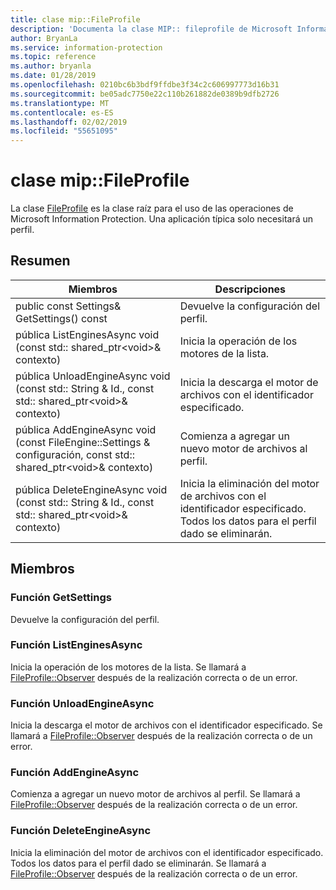 ```yaml
---
title: clase mip::FileProfile
description: 'Documenta la clase MIP:: fileprofile de Microsoft Information Protection (MIP) SDK.'
author: BryanLa
ms.service: information-protection
ms.topic: reference
ms.author: bryanla
ms.date: 01/28/2019
ms.openlocfilehash: 0210bc6b3bdf9ffdbe3f34c2c606997773d16b31
ms.sourcegitcommit: be05adc7750e22c110b261882de0389b9dfb2726
ms.translationtype: MT
ms.contentlocale: es-ES
ms.lasthandoff: 02/02/2019
ms.locfileid: "55651095"
---
```

# <a name="class-mipfileprofile"></a>clase mip::FileProfile 
La clase [FileProfile](class_mip_fileprofile.md) es la clase raíz para el uso de las operaciones de Microsoft Information Protection.
Una aplicación típica solo necesitará un perfil.
  
## <a name="summary"></a>Resumen
 Miembros                        | Descripciones                                
--------------------------------|---------------------------------------------
public const Settings& GetSettings() const  |  Devuelve la configuración del perfil.
pública ListEnginesAsync void (const std:: shared_ptr\<void\>& contexto)  |  Inicia la operación de los motores de la lista.
pública UnloadEngineAsync void (const std:: String & Id., const std:: shared_ptr\<void\>& contexto)  |  Inicia la descarga el motor de archivos con el identificador especificado.
pública AddEngineAsync void (const FileEngine::Settings & configuración, const std:: shared_ptr\<void\>& contexto)  |  Comienza a agregar un nuevo motor de archivos al perfil.
pública DeleteEngineAsync void (const std:: String & Id., const std:: shared_ptr\<void\>& contexto)  |  Inicia la eliminación del motor de archivos con el identificador especificado. Todos los datos para el perfil dado se eliminarán.
  
## <a name="members"></a>Miembros
  
### <a name="getsettings-function"></a>Función GetSettings
Devuelve la configuración del perfil.
  
### <a name="listenginesasync-function"></a>Función ListEnginesAsync
Inicia la operación de los motores de la lista.
Se llamará a [FileProfile::Observer](class_mip_fileprofile_observer.md) después de la realización correcta o de un error.
  
### <a name="unloadengineasync-function"></a>Función UnloadEngineAsync
Inicia la descarga el motor de archivos con el identificador especificado.
Se llamará a [FileProfile::Observer](class_mip_fileprofile_observer.md) después de la realización correcta o de un error.
  
### <a name="addengineasync-function"></a>Función AddEngineAsync
Comienza a agregar un nuevo motor de archivos al perfil.
Se llamará a [FileProfile::Observer](class_mip_fileprofile_observer.md) después de la realización correcta o de un error.
  
### <a name="deleteengineasync-function"></a>Función DeleteEngineAsync
Inicia la eliminación del motor de archivos con el identificador especificado. Todos los datos para el perfil dado se eliminarán.
Se llamará a [FileProfile::Observer](class_mip_fileprofile_observer.md) después de la realización correcta o de un error.